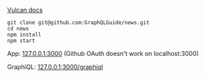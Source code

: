 [Vulcan docs](http://docs.vulcanjs.org)

```
git clone git@github.com:GraphQLGuide/news.git
cd news
npm install
npm start
```

App: [127.0.0.1:3000](http://127.0.0.1:3000/) (Github OAuth doesn't work on localhost:3000)

GraphiQL: [127.0.0.1:3000/graphiql](http://127.0.0.1:3000/graphiql)
